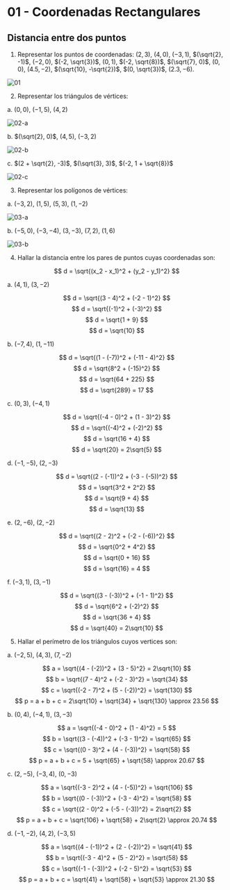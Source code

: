 # 01 - Coordenadas Rectangulares

## Distancia entre dos puntos

1. Representar los puntos de coordenadas: $(2, 3)$, $(4, 0)$, $(-3, 1)$, $(\sqrt{2}, -1)$, $(-2, 0)$, $(-2, \sqrt{3})$, $(0, 1)$, $(-2, \sqrt{8})$, $(\sqrt{7}, 0)$, $(0, 0)$, $(4.5, -2)$, $(\sqrt{10}, -\sqrt{2})$, $(0, \sqrt{3})$, $(2.3, -6)$.

![01](01.png)

2. Representar los triángulos de vértices:

a. $(0, 0)$, $(-1, 5)$, $(4, 2)$

![02-a](02-a.png)

b. $(\sqrt{2}, 0)$, $(4, 5)$, $(-3, 2)$

![02-b](02-b.png)

c. $(2 + \sqrt{2}, -3)$, $(\sqrt{3}, 3)$, $(-2, 1 + \sqrt{8})$

![02-c](02-c.png)

3. Representar los polígonos de vértices:

a. $(-3, 2)$, $(1, 5)$, $(5, 3)$, $(1, -2)$

![03-a](03-a.png)

b. $(-5, 0)$, $(-3, -4)$, $(3, -3)$, $(7, 2)$, $(1, 6)$

![03-b](03-b.png)

4. Hallar la distancia entre los pares de puntos cuyas coordenadas son:

$$
d = \sqrt{(x_2 - x_1)^2 + (y_2 - y_1)^2}
$$

a. $(4, 1)$, $(3, -2)$

$$ d = \sqrt{(3 - 4)^2 + (-2 - 1)^2} $$
$$ d = \sqrt{(-1)^2 + (-3)^2} $$
$$ d = \sqrt{1 + 9} $$
$$ d = \sqrt{10} $$

b. $(-7, 4)$, $(1, -11)$

$$ d = \sqrt{(1 - (-7))^2 + (-11 - 4)^2} $$
$$ d = \sqrt{8^2 + (-15)^2} $$
$$ d = \sqrt{64 + 225} $$
$$ d = \sqrt{289} = 17 $$

c. $(0, 3)$, $(-4, 1)$

$$ d = \sqrt{(-4 - 0)^2 + (1 - 3)^2} $$
$$ d = \sqrt{(-4)^2 + (-2)^2} $$
$$ d = \sqrt{16 + 4} $$
$$ d = \sqrt{20} = 2\sqrt{5} $$

d. $(-1, -5)$, $(2, -3)$

$$ d = \sqrt{(2 - (-1))^2 + (-3 - (-5))^2} $$
$$ d = \sqrt{3^2 + 2^2} $$
$$ d = \sqrt{9 + 4} $$
$$ d = \sqrt{13} $$

e. $(2, -6)$, $(2, -2)$

$$ d = \sqrt{(2 - 2)^2 + (-2 - (-6))^2} $$
$$ d = \sqrt{0^2 + 4^2} $$
$$ d = \sqrt{0 + 16} $$
$$ d = \sqrt{16} = 4 $$

f. $(-3, 1)$, $(3, -1)$

$$ d = \sqrt{(3 - (-3))^2 + (-1 - 1)^2} $$
$$ d = \sqrt{6^2 + (-2)^2} $$
$$ d = \sqrt{36 + 4} $$
$$ d = \sqrt{40} = 2\sqrt{10} $$

5. Hallar el perímetro de los triángulos cuyos vertices son:

a. $(-2, 5)$, $(4, 3)$, $(7, -2)$

$$ a = \sqrt{(4 - (-2))^2 + (3 - 5)^2} = 2\sqrt{10} $$
$$ b = \sqrt{(7 - 4)^2 + (-2 - 3)^2} = \sqrt{34} $$
$$ c = \sqrt{(-2 - 7)^2 + (5 - (-2))^2} = \sqrt{130} $$
$$ p = a + b + c = 2\sqrt{10} + \sqrt{34} + \sqrt{130} \approx 23.56 $$

b. $(0, 4)$, $(-4, 1)$, $(3, -3)$

$$ a = \sqrt{(-4 - 0)^2 + (1 - 4)^2} = 5 $$
$$ b = \sqrt{(3 - (-4))^2 + (-3 - 1)^2} = \sqrt{65} $$
$$ c = \sqrt{(0 - 3)^2 + (4 - (-3))^2} = \sqrt{58} $$
$$ p = a + b + c = 5 + \sqrt{65} + \sqrt{58} \approx 20.67 $$

c. $(2, -5)$, $(-3, 4)$, $(0, -3)$

$$ a = \sqrt{(-3 - 2)^2 + (4 - (-5))^2} = \sqrt{106} $$
$$ b = \sqrt{(0 - (-3))^2 + (-3 - 4)^2} = \sqrt{58} $$
$$ c = \sqrt{(2 - 0)^2 + (-5 - (-3))^2} = 2\sqrt{2} $$
$$ p = a + b + c = \sqrt{106} + \sqrt{58} + 2\sqrt{2} \approx 20.74 $$

d. $(-1, -2)$, $(4, 2)$, $(-3, 5)$

$$ a = \sqrt{(4 - (-1))^2 + (2 - (-2))^2} = \sqrt{41} $$
$$ b = \sqrt{(-3 - 4)^2 + (5 - 2)^2} = \sqrt{58} $$
$$ c = \sqrt{(-1 - (-3))^2 + (-2 - 5)^2} = \sqrt{53} $$
$$ p = a + b + c = \sqrt{41} + \sqrt{58} + \sqrt{53} \approx 21.30 $$
